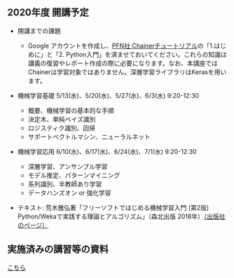 ## 2020年度 開講予定

- 開講までの課題
  - Google アカウントを作成し、<a href="https://tutorials.chainer.org/ja/tutorial.html">PFN社 Chainerチュートリアル</a>の「1.はじめに」と「2. Python入門」を済ませておいてください。これらの知識は講義の復習やレポート作成の際に必要になります。なお、本講座ではChainerは学習対象ではありません。深層学習ライブラリはKerasを用います。

- 機械学習基礎  5/13(水)、5/20(水)、5/27(水)、6/3(水) 9:20-12:30
  - 概要、機械学習の基本的な手順
  - 決定木、単純ベイズ識別
  - ロジスティク識別、回帰
  - サポートベクトルマシン、ニューラルネット

- 機械学習応用  6/10(水)、6/17(水)、6/24(水)、7/1(水) 9:20-12:30
  - 深層学習、アンサンブル学習
  - モデル推定、パターンマイニング
  - 系列識別、半教師あり学習
  - データハンズオン or 強化学習

- テキスト: 荒木雅弘著「フリーソフトではじめる機械学習入門 (第2版) Python/Wekaで実践する理論とアルゴリズム」（森北出版 2018年）<a href="https://www.morikita.co.jp/books/book/3274">（出版社のページ）</a>

## 実施済みの講習等の資料

<a href="https://github.com/MasahiroAraki/MLCourse/tree/master/archive">こちら</a>
